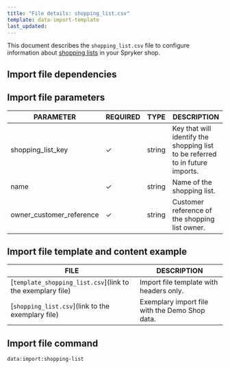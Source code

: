 ```yaml
---
title: "File details: shopping_list.csv"
template: data-import-template
last_updated: 
---
```


This document describes the `shopping_list.csv` file to configure information about [shopping lists](https://docs.spryker.com/docs/pbc/all/shopping-list-and-wishlist/202212.0/base-shop/shopping-lists-feature-overview/shopping-lists-feature-overview.html) in your Spryker shop.

## Import file dependencies

<!--If the file has no dependencies, remove the section. If there are two and more import files, use bullet points.-->

## Import file parameters

| PARAMETER | REQUIRED |  TYPE | DESCRIPTION |
| --- | --- | --- | --- |
| shopping_list_key | &check; | string | Key that will identify the shopping list to be referred to in future imports. |
|name|&check;|string|Name of the shopping list.|
|owner_customer_reference|&check;|string |Customer reference of the shopping list owner.|



## Import file template and content example

| FILE | DESCRIPTION |
|---|---|
| [`template_shopping_list.csv`](link to the exemplary file)<!--after doc moved to proper place, upload CSV to S3 and add a link-->| Import file template with headers only. |
| [`shopping_list.csv`](link to the exemplary file)<!--after doc moved to proper place, upload CSV to S3 and add a link--> | Exemplary import file with the Demo Shop data. |


## Import file command

```bash
data:import:shopping-list
```